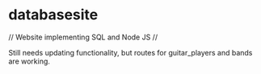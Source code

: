 # databasesite
// Website implementing SQL and Node JS // 

Still needs updating functionality, but routes for guitar_players and bands are working.
